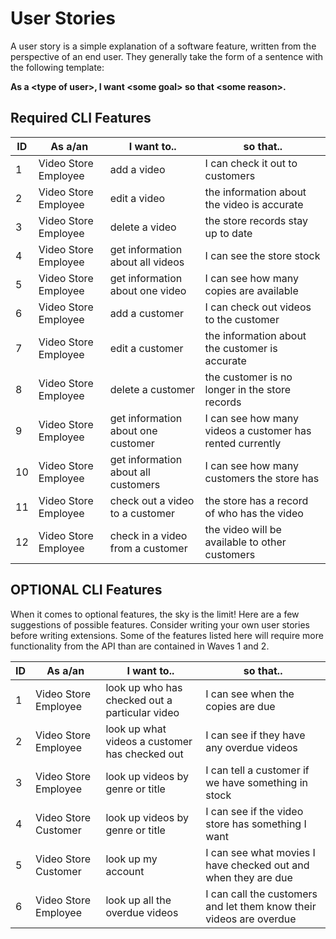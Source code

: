 # User Stories

A user story is a simple explanation of a software feature, written from the perspective of an end user.  They generally take the form of a sentence with the following template:

__As a \<type of user\>, I want \<some goal\> so that \<some reason\>.__


## Required CLI Features

| ID | As a/an  | I want to..  | so that..  |
|---|---|---|---|
| 1  | Video Store Employee  | add a video  | I can check it out to customers  |
| 2  | Video Store Employee  | edit a video  | the information about the video is accurate  |
| 3  | Video Store Employee  | delete a video  | the store records stay up to date  |
| 4  | Video Store Employee  | get information about all videos  | I can see the store stock  |
| 5  | Video Store Employee  | get information about one video  | I can see how many copies are available  |
| 6  | Video Store Employee  | add a customer  | I can check out videos to the customer  |
| 7  | Video Store Employee  | edit a customer  | the information about the customer is accurate  |
| 8  | Video Store Employee  | delete a customer  | the customer is no longer in the store records  |
| 9  | Video Store Employee  | get information about one customer  | I can see how many videos a customer has rented currently  |
| 10  | Video Store Employee  | get information about all customers  | I can see how many customers the store has  |
| 11  | Video Store Employee  | check out a video to a customer  | the store has a record of who has the video  |
| 12  | Video Store Employee  | check in a video from a customer  | the video will be available to other customers  |


## OPTIONAL CLI Features

When it comes to optional features, the sky is the limit!  Here are a few suggestions of possible features.  Consider writing your own user stories before writing extensions.  Some of the features listed here will require more functionality from the API than are contained in Waves 1 and 2.

| ID | As a/an  | I want to..  | so that..  |
|---|---|---|---|
| 1  | Video Store Employee  | look up who has checked out a particular video  | I can see when the copies are due  |
| 2  | Video Store Employee  | look up what videos a customer has checked out  | I can see if they have any overdue videos  |
| 3  | Video Store Employee  | look up videos by genre or title | I can tell a customer if we have something in stock  |
| 4  | Video Store Customer  | look up videos by genre or title | I can see if the video store has something I want  |
| 5  | Video Store Customer  | look up my account | I can see what movies I have checked out and when they are due  |
| 6  | Video Store Employee  | look up all the overdue videos | I can call the customers and let them know their videos are overdue  |
